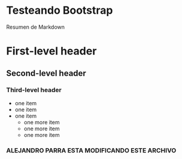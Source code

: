 # Testeando Bootstrap

Resumen de Markdown

# First-level header

## Second-level header

### Third-level header

- one item
- one item
- one item
    - one more item
    - one more item
    - one more item








### ALEJANDRO PARRA ESTA MODIFICANDO ESTE ARCHIVO